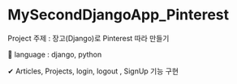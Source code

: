 # MySecondDjangoApp_Pinterest

Project 주제 : 장고(Django)로 Pinterest 따라 만들기

📌 language : django, python

✔  Articles, Projects, login, logout , SignUp 기능 구현
